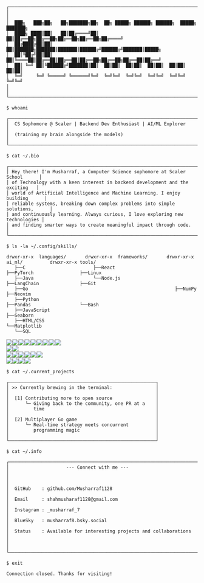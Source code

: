 ```
┌─────────────────────────────────────────────────────────────────────┐
│                                                                     │
│  ███╗   ███╗██╗   ██╗███████╗██╗  ██╗ █████╗ ██████╗ ██████╗  █████╗ ███████╗
│  ████╗ ████║██║   ██║██╔════╝██║  ██║██╔══██╗██╔══██╗██╔══██╗██╔══██╗██╔════╝
│  ██╔████╔██║██║   ██║███████╗███████║███████║██████╔╝██████╔╝███████║█████╗  
│  ██║╚██╔╝██║██║   ██║╚════██║██╔══██║██╔══██║██╔══██╗██╔══██╗██╔══██║██╔══╝  
│  ██║ ╚═╝ ██║╚██████╔╝███████║██║  ██║██║  ██║██║  ██║██║  ██║██║  ██║██║     
│  ╚═╝     ╚═╝ ╚═════╝ ╚══════╝╚═╝  ╚═╝╚═╝  ╚═╝╚═╝  ╚═╝╚═╝  ╚═╝╚═╝  ╚═╝╚═╝     
│                                                                     │
└─────────────────────────────────────────────────────────────────────┘
```
```
$ whoami  

┌─────────────────────────────────────────────────────────────────────┐
│  CS Sophomore @ Scaler | Backend Dev Enthusiast | AI/ML Explorer    │
│  (training my brain alongside the models)                           │
└─────────────────────────────────────────────────────────────────────┘
```
```
$ cat ~/.bio  

┌──────────────────────────────────────────────────────────────────────────────┐
│ Hey there! I'm Musharraf, a Computer Science sophomore at Scaler School      │
│ of Technology with a keen interest in backend development and the exciting   │
│ world of Artificial Intelligence and Machine Learning. I enjoy building      │
│ reliable systems, breaking down complex problems into simple solutions,      │
│ and continuously learning. Always curious, I love exploring new technologies │
│ and finding smarter ways to create meaningful impact through code.           │
└──────────────────────────────────────────────────────────────────────────────┘
```
```
$ ls -la ~/.config/skills/

drwxr-xr-x  languages/       drwxr-xr-x  frameworks/       drwxr-xr-x ai_ml/          drwxr-xr-x tools/
   ├──C                         ├──React                      ├──PyTorch                 ├──Linux
   ├──Java                      └──Node.js                    ├──LangChain               ├──Git
   ├──Go                                                      ├──NumPy                   ├──Neovim
   ├──Python                                                  ├──Pandas                  └──Bash
   ├──JavaScript                                              ├──Seaborn
   ├──HTML/CSS                                                └──Matplotlib
   └──SQL      

```
![](https://img.shields.io/badge/Code-C-informational?style=flat&logo=c&logoColor=white&color=2bbc8a)![](https://img.shields.io/badge/Code-Java-informational?style=flat&logo=openjdk&logoColor=white&color=2bbc8a)![](https://img.shields.io/badge/Code-Go-informational?style=flat&logo=go&logoColor=white&color=2bbc8a)![](https://img.shields.io/badge/Code-Go-informational?style=flat&logo=go&logoColor=white&color=2bbc8a)![](https://img.shields.io/badge/Code-Python-informational?style=flat&logo=python&logoColor=white&color=2bbc8a)![](https://img.shields.io/badge/Code-JavaScript-informational?style=flat&logo=javascript&logoColor=white&color=2bbc8a)![](https://img.shields.io/badge/Code-HTML-informational?style=flat&logo=html5&logoColor=white&color=2bbc8a)![](https://img.shields.io/badge/Code-CSS-informational?style=flat&logo=css3&logoColor=white&color=2bbc8a)![](https://img.shields.io/badge/Database-SQL-informational?style=flat&logo=mysql&logoColor=white&color=2bbc8a)            
![](https://img.shields.io/badge/Framework-React-informational?style=flat&logo=react&logoColor=white&color=2bbc8a)![](https://img.shields.io/badge/Runtime-Node.js-informational?style=flat&logo=node.js&logoColor=white&color=2bbc8a)                                                        
![](https://img.shields.io/badge/ML-PyTorch-informational?style=flat&logo=pytorch&logoColor=white&color=2bbc8a)![](https://img.shields.io/badge/AI-LangChain-informational?style=flat&logo=chainlink&logoColor=white&color=2bbc8a)![](https://img.shields.io/badge/ML-NumPy-informational?style=flat&logo=numpy&logoColor=white&color=2bbc8a)![](https://img.shields.io/badge/Data-Pandas-informational?style=flat&logo=pandas&logoColor=white&color=2bbc8a)![](https://img.shields.io/badge/Viz-Seaborn-informational?style=flat&logo=python&logoColor=white&color=2bbc8a)![](https://img.shields.io/badge/Viz-Matplotlib-informational?style=flat&logo=plotly&logoColor=white&color=2bbc8a)                                   
![](https://img.shields.io/badge/OS-Linux-informational?style=flat&logo=linux&logoColor=white&color=2bbc8a)![](https://img.shields.io/badge/VCS-Git-informational?style=flat&logo=git&logoColor=white&color=2bbc8a)![](https://img.shields.io/badge/Editor-Neovim-informational?style=flat&logo=neovim&logoColor=white&color=2bbc8a)![](https://img.shields.io/badge/Shell-Bash-informational?style=flat&logo=gnu-bash&logoColor=white&color=2bbc8a)
```
$ cat ~/.current_projects

┌──────────────────────────────────────────────────────┐
│ >> Currently brewing in the terminal:                │
│                                                      │
│  [1] Contributing more to open source                │
│      └─ Giving back to the community, one PR at a    │
│         time                                         │
│                                                      │
│  [2] Multiplayer Go game                             │
│      └─ Real-time strategy meets concurrent          │
│         programming magic                            │
│                                                      │
└──────────────────────────────────────────────────────┘
```

```
$ cat ~/.info

┌─────────────────────────────────────────────────────────────────────┐
│                     --- Connect with me ---                         │
│                                                                     │
│  GitHub    : github.com/Musharraf1128                               │
│  Email     : shahmusharaf1128@gmail.com                             │
│  Instagram : _musharraf_7                                           │
│  BlueSky   : musharraf8.bsky.social                                 │ 
│  Status    : Available for interesting projects and collaborations  │
│                                                                     │
└─────────────────────────────────────────────────────────────────────┘
```
```
$ exit

Connection closed. Thanks for visiting!
```
